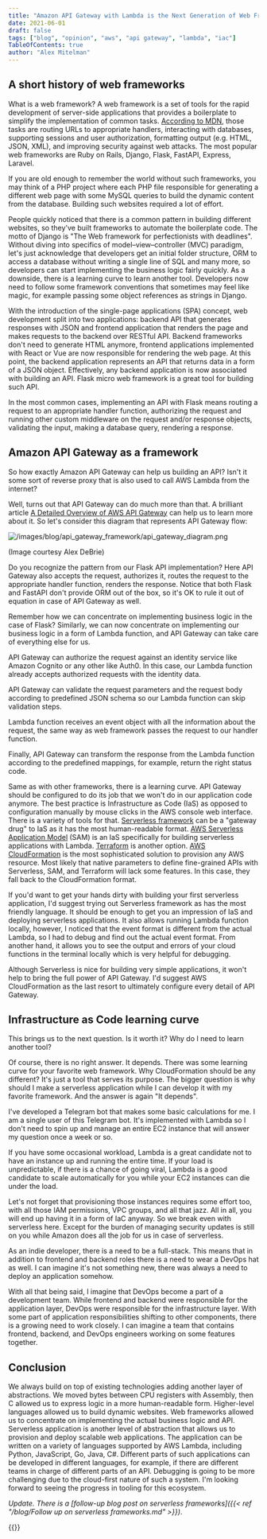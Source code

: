 ```yaml
---
title: "Amazon API Gateway with Lambda is the Next Generation of Web Frameworks"
date: 2021-06-01
draft: false
tags: ["blog", "opinion", "aws", "api gateway", "lambda", "iac"]
TableOfContents: true
author: "Alex Mitelman"
---
```


## A short history of web frameworks

What is a web framework? A web framework is a set of tools for the rapid development of server-side applications that provides a boilerplate to simplify the implementation of common tasks. [According to MDN](https://developer.mozilla.org/en-US/docs/Learn/Server-side/First_steps/Web_frameworks), those tasks are routing URLs to appropriate handlers, interacting with databases, supporting sessions and user authorization, formatting output (e.g. HTML, JSON, XML), and improving security against web attacks. The most popular web frameworks are Ruby on Rails, Django, Flask, FastAPI, Express, Laravel.

If you are old enough to remember the world without such frameworks, you may think of a PHP project where each PHP file responsible for generating a different web page with some MySQL queries to build the dynamic content from the database. Building such websites required a lot of effort.

People quickly noticed that there is a common pattern in building different websites, so they've built frameworks to automate the boilerplate code. The motto of Django is "The Web framework for perfectionists with deadlines". Without diving into specifics of model–view–controller (MVC) paradigm, let's just acknowledge that developers get an initial folder structure, ORM to access a database without writing a single line of SQL and many more, so developers can start implementing the business logic fairly quickly. As a downside, there is a learning curve to learn another tool. Developers now need to follow some framework conventions that sometimes may feel like magic, for example passing some object references as strings in Django.

With the introduction of the single-page applications (SPA) concept, web development split into two applications: backend API that generates responses with JSON and frontend application that renders the page and makes requests to the backend over RESTful API. Backend frameworks don't need to generate HTML anymore, frontend applications implemented with React or Vue are now responsible for rendering the web page. At this point, the backend application represents an API that returns data in a form of a JSON object. Effectively, any backend application is now associated with building an API. Flask micro web framework is a great tool for building such API.

In the most common cases, implementing an API with Flask means routing a request to an appropriate handler function, authorizing the request and running other custom middleware on the request and/or response objects, validating the input, making a database query, rendering a response.

## Amazon API Gateway as a framework
So how exactly Amazon API Gateway can help us building an API? Isn't it some sort of reverse proxy that is also used to call AWS Lambda from the internet?

Well, turns out that API Gateway can do much more than that. A brilliant article [A Detailed Overview of AWS API Gateway](https://www.alexdebrie.com/posts/api-gateway-elements/) can help us to learn more about it. So let's consider this diagram that represents API Gateway flow:

![/images/blog/api_gateway_framework/api_gateway_diagram.png](/images/blog/api_gateway_framework/api_gateway_diagram.png)

(Image courtesy Alex DeBrie)

Do you recognize the pattern from our Flask API implementation? Here API Gateway also accepts the request, authorizes it, routes the request to the appropriate handler function, renders the response. Notice that both Flask and FastAPI don't provide ORM out of the box, so it's OK to rule it out of equation in case of API Gateway as well.

Remember how we can concentrate on implementing business logic in the case of Flask? Similarly, we can now concentrate on implementing our business logic in a form of Lambda function, and API Gateway can take care of everything else for us.

API Gateway can authorize the request against an identity service like Amazon Cognito or any other like Auth0. In this case, our Lambda function already accepts authorized requests with the identity data.

API Gateway can validate the request parameters and the request body according to predefined JSON schema so our Lambda function can skip validation steps.

Lambda function receives an event object with all the information about the request, the same way as web framework passes the request to our handler function.

Finally, API Gateway can transform the response from the Lambda function according to the predefined mappings, for example, return the right status code.

Same as with other frameworks, there is a learning curve. API Gateway should be configured to do its job that we won't do in our application code anymore. The best practice is Infrastructure as Code (IaS) as opposed to configuration manually by mouse clicks in the AWS console web interface. There is a variety of tools for that. [Serverless framework](https://www.serverless.com/) can be a "gateway drug" to IaS as it has the most human-readable format. [AWS Serverless Application Model](https://aws.amazon.com/serverless/sam/) (SAM) is an IaS specifically for building serverless applications with Lambda. [Terraform](https://www.terraform.io/) is another option. [AWS CloudFormation](https://aws.amazon.com/cloudformation/) is the most sophisticated solution to provision any AWS resource. Most likely that native parameters to define fine-grained APIs with Serverless, SAM, and Terraform will lack some features. In this case, they fall back to the CloudFormation format.

If you'd want to get your hands dirty with building your first serverless application, I'd suggest trying out Serverless framework as has the most friendly language. It should be enough to get you an impression of IaS and deploying serverless applications. It also allows running Lambda function locally, however, I noticed that the event format is different from the actual Lambda, so I had to debug and find out the actual event format. From another hand, it allows you to see the output and errors of your cloud functions in the terminal locally which is very helpful for debugging.

Although Serverless is nice for building very simple applications, it won't help to bring the full power of API Gateway. I'd suggest AWS CloudFormation as the last resort to ultimately configure every detail of API Gateway.

## Infrastructure as Code learning curve

This brings us to the next question. Is it worth it? Why do I need to learn another tool?

Of course, there is no right answer. It depends. There was some learning curve for your favorite web framework. Why CloudFormation should be any different? It's just a tool that serves its purpose. The bigger question is why should I make a serverless application while I can develop it with my favorite framework. And the answer is again "It depends".

I've developed a Telegram bot that makes some basic calculations for me. I am a single user of this Telegram bot. It's implemented with Lambda so I don't need to spin up and manage an entire EC2 instance that will answer my question once a week or so.

If you have some occasional workload, Lambda is a great candidate not to have an instance up and running the entire time. If your load is unpredictable, if there is a chance of going viral, Lambda is a good candidate to scale automatically for you while your EC2 instances can die under the load.

Let's not forget that provisioning those instances requires some effort too, with all those IAM permissions, VPC groups, and all that jazz. All in all, you will end up having it in a form of IaC anyway. So we break even with serverless here. Except for the burden of managing security updates is still on you while Amazon does all the job for us in case of serverless.

As an indie developer, there is a need to be a full-stack. This means that in addition to frontend and backend roles there is a need to wear a DevOps hat as well. I can imagine it's not something new, there was always a need to deploy an application somehow.

With all that being said, I imagine that DevOps become a part of a development team. While frontend and backend were responsible for the application layer, DevOps were responsible for the infrastructure layer. With some part of application responsibilities shifting to other components, there is a growing need to work closely. I can imagine a team that contains frontend, backend, and DevOps engineers working on some features together.

## Conclusion

We always build on top of existing technologies adding another layer of abstractions. We moved bytes between CPU registers with Assembly, then C allowed us to express logic in a more human-readable form. Higher-level languages allowed us to build dynamic websites. Web frameworks allowed us to concentrate on implementing the actual business logic and API. Serverless application is another level of abstraction that allows us to provision and deploy scalable web applications. The application can be written on a variety of languages supported by AWS Lambda, including Python, JavaScript, Go, Java, C#. Different parts of such applications can be developed in different languages, for example, if there are different teams in charge of different parts of an API. Debugging is going to be more challenging due to the cloud-first nature of such a system. I'm looking forward to seeing the progress in tooling for this ecosystem.

*Update. There is a [follow-up blog post on serverless frameworks]({{< ref "/blog/Follow up on serverless frameworks.md" >}})*.

{{<cc>}}
